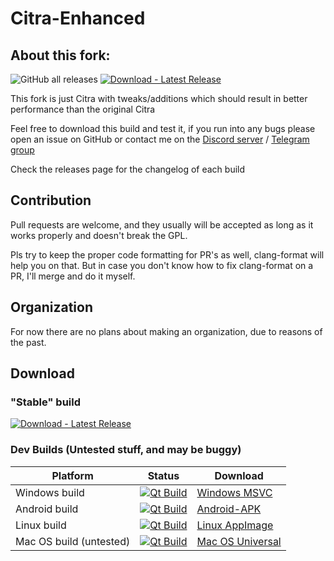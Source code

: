 # Citra-Enhanced

## About this fork:

![GitHub all releases](https://img.shields.io/github/downloads/Gamer64ytb/Citra-Enhanced/total)
[![Download - Latest Release](https://img.shields.io/badge/Download-Latest_Release-2ea44f?logo=github&logoColor=e)](https://github.com/Gamer64ytb/Citra-Enhanced/releases/latest)

This fork is just Citra with tweaks/additions which should result in better performance than the original Citra

Feel free to download this build and test it, if you run into any bugs please open an issue on GitHub or contact me on the [Discord server](https://discord.gg/8xjMHWEuf6) / [Telegram group](https://t.me/+lTkg6yC6pQAxNzM0)

Check the releases page for the changelog of each build

## Contribution

Pull requests are welcome, and they usually will be accepted as long as it works properly and doesn't break the GPL.

Pls try to keep the proper code formatting for PR's as well, clang-format will help you on that. But in case you don't know how to fix clang-format on a PR, I'll merge and do it myself.

## Organization

For now there are no plans about making an organization, due to reasons of the past.

## Download

### "Stable" build

[![Download - Latest Release](https://img.shields.io/badge/Download-Latest_Release-2ea44f?logo=github&logoColor=e)](https://github.com/Gamer64ytb/Citra-Enhanced/releases/latest)

### Dev Builds (Untested stuff, and may be buggy)

|Platform|Status|Download|
|--------|------------|--------|
|Windows build|[![Qt Build](https://github.com/Gamer64ytb/Citra-Enhanced/actions/workflows/build.yml/badge.svg)](https://github.com/Gamer64ytb/Citra-Enhanced/actions/workflows/Qt_Build.yml)|[Windows MSVC](https://nightly.link/Gamer64ytb/Citra-Enhanced/workflows/build/master/windows-msvc.zip)|
|Android build|[![Qt Build](https://github.com/Gamer64ytb/Citra-Enhanced/actions/workflows/build.yml/badge.svg)](https://github.com/Gamer64ytb/Citra-Enhanced/actions/workflows/Qt_Build.yml)|[Android-APK](https://nightly.link/Gamer64ytb/Citra-Enhanced/workflows/build/master/Android-APK.zip)|
|Linux build|[![Qt Build](https://github.com/Gamer64ytb/Citra-Enhanced/actions/workflows/build.yml/badge.svg)](https://github.com/Gamer64ytb/Citra-Enhanced/actions/workflows/Qt_Build.yml)|[Linux AppImage](https://nightly.link/Gamer64ytb/Citra-Enhanced/workflows/build/master/linux-appimage.zip)|
|Mac OS build (untested)|[![Qt Build](https://github.com/Gamer64ytb/Citra-Enhanced/actions/workflows/build.yml/badge.svg)](https://github.com/Gamer64ytb/Citra-Enhanced/actions/workflows/Qt_Build.yml)|[Mac OS Universal](https://nightly.link/Gamer64ytb/Citra-Enhanced/workflows/build/master/macos-universal.zip)|

